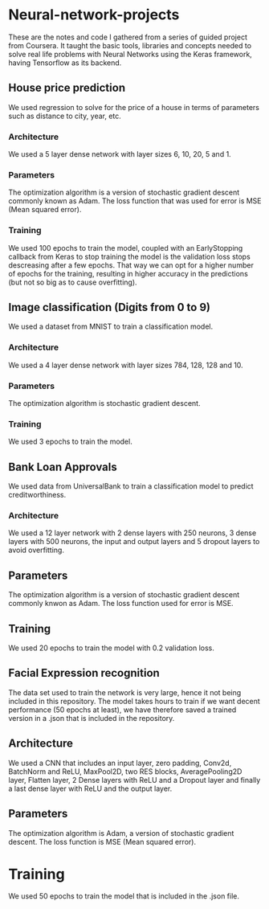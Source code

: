 # Neural-network-projects

These are the notes and code I gathered from a series of guided project from Coursera. 
It taught the basic tools, libraries and concepts needed to solve real life problems with Neural Networks using the Keras framework, having Tensorflow as its backend.

## House price prediction
We used regression to solve for the price of a house in terms of parameters such as distance to city, year, etc.

### Architecture 
We used a 5 layer dense network with layer sizes 6, 10, 20, 5 and 1. 

### Parameters
The optimization algorithm is a version of stochastic gradient descent commonly known as Adam.
The loss function that was used for error is MSE (Mean squared error).

### Training
We used 100 epochs to train the model, coupled with an EarlyStopping callback from Keras to stop training the model is the validation loss stops descreasing after a few epochs. That way we can opt for a higher number of epochs for the training, resulting in higher accuracy in the predictions (but not so big as to cause overfitting).

## Image classification (Digits from 0 to 9)
We used a dataset from MNIST to train a classification model.

### Architecture 
We used a 4 layer dense network with layer sizes 784, 128, 128 and 10.

### Parameters
The optimization algorithm is stochastic gradient descent.

### Training
We used 3 epochs to train the model.

## Bank Loan Approvals
We used data from UniversalBank to train a classification model to predict creditworthiness.

### Architecture
We used a 12 layer network with 2 dense layers with 250 neurons, 3 dense layers with 500 neurons, the input and output layers and 5 dropout layers to avoid overfitting.

## Parameters
The optimization algorithm is a version of stochastic gradient descent commonly knwon as Adam.
The loss function used for error is MSE.

## Training
We used 20 epochs to train the model with 0.2 validation loss.

## Facial Expression recognition
The data set used to train the network is very large, hence it not being included in this repository. The model takes hours to train if we want decent performance (50 epochs at least), we have therefore saved a trained version in a .json that is included in the repository.

## Architecture
We used a CNN that includes an input layer, zero padding, Conv2d, BatchNorm and ReLU, MaxPool2D, two RES blocks, AveragePooling2D layer, Flatten layer, 2 Dense layers with ReLU and a Dropout layer and finally a last dense layer with ReLU and the output layer.

## Parameters
The optimization algorithm is Adam, a version of stochastic gradient descent.
The loss function is MSE (Mean squared error).

# Training 
We used 50 epochs to train the model that is included in the .json file.
